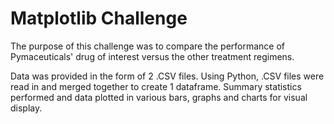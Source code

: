 # Matplotlib Challenge

The purpose of this challenge was to compare the performance of Pymaceuticals' drug of interest versus the other treatment regimens.

Data was provided in the form of 2 .CSV files. Using Python, .CSV files were read in and merged together to create 1 dataframe. Summary statistics performed and data plotted in various bars, graphs and charts for visual display.